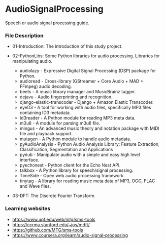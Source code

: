 # AudioSignalProcessing
Speech or audio signal processing guide.

### File Description
* 01-Introduction: The introduction of this study project.
* 02-PythonLibs: Some Python libraries for audio processing.
    Libraries for manipulating audio.
    * audiolazy - Expressive Digital Signal Processing (DSP) package for Python.
    * audioread - Cross-library (GStreamer + Core Audio + MAD + FFmpeg) audio decoding.
    * beets - A music library manager and MusicBrainz tagger.
    * dejavu - Audio fingerprinting and recognition.
    * django-elastic-transcoder - Django + Amazon Elastic Transcoder.
    * eyeD3 - A tool for working with audio files, specifically MP3 files containing ID3 metadata.
    * id3reader - A Python module for reading MP3 meta data.
    * m3u8 - A module for parsing m3u8 file.
    * mingus - An advanced music theory and notation package with MIDI file and playback support.
    * mutagen - A Python module to handle audio metadata.
    * pyAudioAnalysis - Python Audio Analysis Library: Feature Extraction, Classification, Segmentation and Applications
    * pydub - Manipulate audio with a simple and easy high level interface.
    * pyechonest - Python client for the Echo Nest API.
    * talkbox - A Python library for speech/signal processing.
    * TimeSide - Open web audio processing framework.
    * tinytag - A library for reading music meta data of MP3, OGG, FLAC and Wave files.

* 03-DFT: The Discrete Fourier Transform.


### Learning websites
* https://www.upf.edu/web/mtg/sms-tools
* https://ccrma.stanford.edu/~jos/mdft/
* https://github.com/MTG/sms-tools
* https://www.coursera.org/learn/audio-signal-processing
